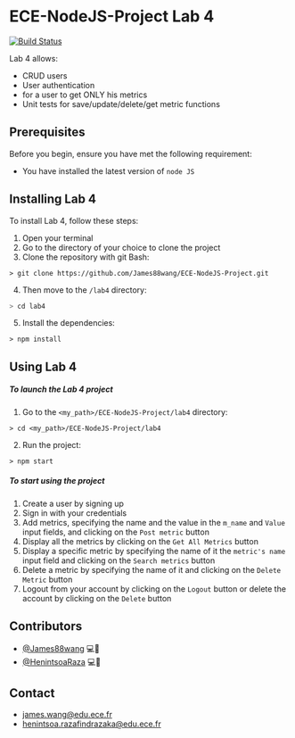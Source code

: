 # ECE-NodeJS-Project Lab 4
[![Build Status](https://travis-ci.com/HenintsoaRaza/lab4.svg?branch=master)](https://travis-ci.com/HenintsoaRaza/lab4)

Lab 4 allows:

  * CRUD users
  * User authentication
  * for a user to get ONLY his metrics
  * Unit tests for save/update/delete/get metric functions



## Prerequisites

Before you begin, ensure you have met the following requirement:
  * You have installed the latest version of `node JS`



## Installing Lab 4

To install Lab 4, follow these steps:
1. Open your terminal
2. Go to the directory of your choice to clone the project
3. Clone the repository with git Bash:

```shell
> git clone https://github.com/James88wang/ECE-NodeJS-Project.git
```

4. Then move to the `/lab4` directory:

```bash
> cd lab4
```

5. Install the dependencies:

```shell
> npm install
```




## Using Lab 4

##### To launch the Lab 4 project

1. Go to the `<my_path>/ECE-NodeJS-Project/lab4` directory:

```shell
> cd <my_path>/ECE-NodeJS-Project/lab4
```

2. Run the project:

```shell
> npm start
```



##### To start using the project

1. Create a user by signing up
2. Sign in with your credentials
3. Add metrics, specifying the name and the value in the `m_name` and `Value` input fields, and clicking on the `Post metric` button
4. Display all the metrics by clicking on the `Get All Metrics` button
5. Display a specific metric by specifying the name of it the `metric's name` input field and clicking on the `Search metrics` button
6. Delete a metric by specifying the name of it and clicking on the `Delete Metric` button
7. Logout from your account by clicking on the `Logout` button or delete the account by clicking on the `Delete` button




## Contributors

* [@James88wang](https://github.com/James88wang) 💻🐛
* [@HenintsoaRaza](https://github.com/HenintsoaRaza) 💻🐛


## Contact


* james.wang@edu.ece.fr
* henintsoa.razafindrazaka@edu.ece.fr
